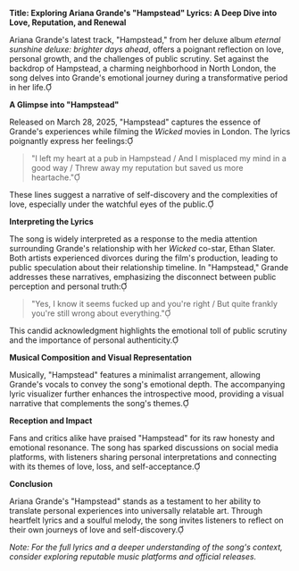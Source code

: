 **Title: Exploring Ariana Grande's "Hampstead" Lyrics: A Deep Dive into Love, Reputation, and Renewal**

Ariana Grande's latest track, "Hampstead," from her deluxe album *eternal sunshine deluxe: brighter days ahead*, offers a poignant reflection on love, personal growth, and the challenges of public scrutiny. Set against the backdrop of Hampstead, a charming neighborhood in North London, the song delves into Grande's emotional journey during a transformative period in her life.

**A Glimpse into "Hampstead"**

Released on March 28, 2025, "Hampstead" captures the essence of Grande's experiences while filming the *Wicked* movies in London. The lyrics poignantly express her feelings:

> "I left my heart at a pub in Hampstead / And I misplaced my mind in a good way / Threw away my reputation but saved us more heartache."

These lines suggest a narrative of self-discovery and the complexities of love, especially under the watchful eyes of the public.

**Interpreting the Lyrics**

The song is widely interpreted as a response to the media attention surrounding Grande's relationship with her *Wicked* co-star, Ethan Slater. Both artists experienced divorces during the film's production, leading to public speculation about their relationship timeline. In "Hampstead," Grande addresses these narratives, emphasizing the disconnect between public perception and personal truth:

> "Yes, I know it seems fucked up and you're right / But quite frankly you're still wrong about everything."

This candid acknowledgment highlights the emotional toll of public scrutiny and the importance of personal authenticity.

**Musical Composition and Visual Representation**

Musically, "Hampstead" features a minimalist arrangement, allowing Grande's vocals to convey the song's emotional depth. The accompanying lyric visualizer further enhances the introspective mood, providing a visual narrative that complements the song's themes.

**Reception and Impact**

Fans and critics alike have praised "Hampstead" for its raw honesty and emotional resonance. The song has sparked discussions on social media platforms, with listeners sharing personal interpretations and connecting with its themes of love, loss, and self-acceptance.

**Conclusion**

Ariana Grande's "Hampstead" stands as a testament to her ability to translate personal experiences into universally relatable art. Through heartfelt lyrics and a soulful melody, the song invites listeners to reflect on their own journeys of love and self-discovery.

*Note: For the full lyrics and a deeper understanding of the song's context, consider exploring reputable music platforms and official releases.* 